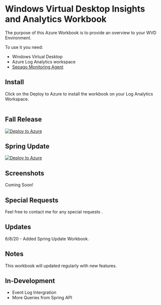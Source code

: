 # Windows Virtual Desktop Insights and Analytics Workbook 

The purpose of this Azure Workbook is to provide an overview to your WVD Environment. 

To use it you need:
- Windows Virtual Desktop
- Azure Log Analytics workspace
- <a href="http://loganalytics.sepago.com/download.html">Sepago Monitoring Agent</a>


## Install
Click on the Deploy to Azure to install the workbook on your Log Analytics Workspace.
<br> <br>

## Fall Release
[![Deploy to Azure](https://aka.ms/deploytoazurebutton)]((https://aka.ms/deploytoazurebutton)]https://portal.azure.com/#create/Microsoft.Template/uri/https%3A%2F%2Fraw.githubusercontent.com%2Fml58158%2FWVDAnalytics%2Fmaster%2Fazuredeploy.json)

## Spring Update
[![Deploy to Azure](https://aka.ms/deploytoazurebutton)](https://portal.azure.com/#create/Microsoft.Template/uri/https%3A%2F%2Fraw.githubusercontent.com%2Fml58158%2FWVDAnalytics%2Fmaster%2Fspringdeploy.json)

## Screenshots

Coming Soon!

## Special Requests

Feel free to contact me for any special requests .

## Updates

6/8/20 - Added Spring Update Workbook. 


## Notes

This workbook will updated regularly with new features.

## In-Development
* Event Log Intergration
* More Queries from Spring API
